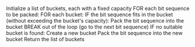 Initialize a list of buckets, each with a fixed capacity
FOR each bit sequence to be packed:
    FOR each bucket:
        IF the bit sequence fits in the bucket (without exceeding the bucket's capacity):
            Pack the bit sequence into the bucket
            BREAK out of the loop (go to the next bit sequence)
    IF no suitable bucket is found:
        Create a new bucket
        Pack the bit sequence into the new bucket
Return the list of buckets
